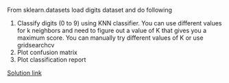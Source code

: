 From sklearn.datasets load digits dataset and do following

1.  Classify digits (0 to 9) using KNN classifier. You can use different values for k neighbors and need to figure out a value of K that gives you a maximum score. You can manually try different values of K or use gridsearchcv
1.  Plot confusion matrix
1.  Plot classification report

[Solution link](https://github.com/codebasics/py/blob/master/ML/17_knn_classification/Exercise/knn_exercise_digits_solution.ipynb)
